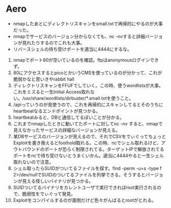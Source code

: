 # Aero
- nmapしたあとにディレクトリスキャンをsmall.txtで再帰的にやるのが大事だった。
- nmapでサービスのバージョン分からなくても、nc -nvすると詳細バージョンが見れたりするのでこれも大事。
- リバースシェルの待ち受けポートを適当に4444にするな。

1. nmapでポート80が空いているのを確認。ftpはanonymousログインできず。
2. 80にアクセスするとpicoとかいうCMSを使っているのが分かって、これが脆弱かなと思いきやrabbit hall
3. ディレクトリスキャンをFFUFでしていく。この時、使うwordlistsが大事。これをミスると一生Initial Access取れない。/usr/share/wordlists/dirbuster/*.small.txtを使うこと。
4. /apiっていうのが見使うので、これを再帰的にスキャンしてるとそのうちにheartbeatなるエンドポイントが見つかる。
5. heartbeatみると、DBと通信してるぽいことが分かる。
6. これまでnmapしたときに動いてたポートに対してnc -nv <IP> <port>すると、nmapで見えなかったサービスの詳細なバージョンが見える。
7. 某DBサービスのバージョンが見えるので、それでCSVをでぃぐってちょっとExploitを書き換えるとfoothold取れる。この時、ncでシェル取れるけど、アウトバウンドのポートが恐らく制限されてる。ターゲットIPで解放されてるポートをncで待ち受けないとうまくいかん。適当に4444やると一生シェル取れないので注意。
8. シェル取ったらSUIDがついてるファイルを探す。find -perm -u=s -type f 2>/dev/nullでSUIDのついてるファイルを列挙できる。そうするとバージョンが見える怪しいバイナリが見つかる。
9. SUIDついてるバイナリをカレントユーザで実行できればroot実行されるので、脆弱性をでぃぐって発見。
10. Exploitをコンパイルするのが面倒だけど色々がんばるとrootがとれる。